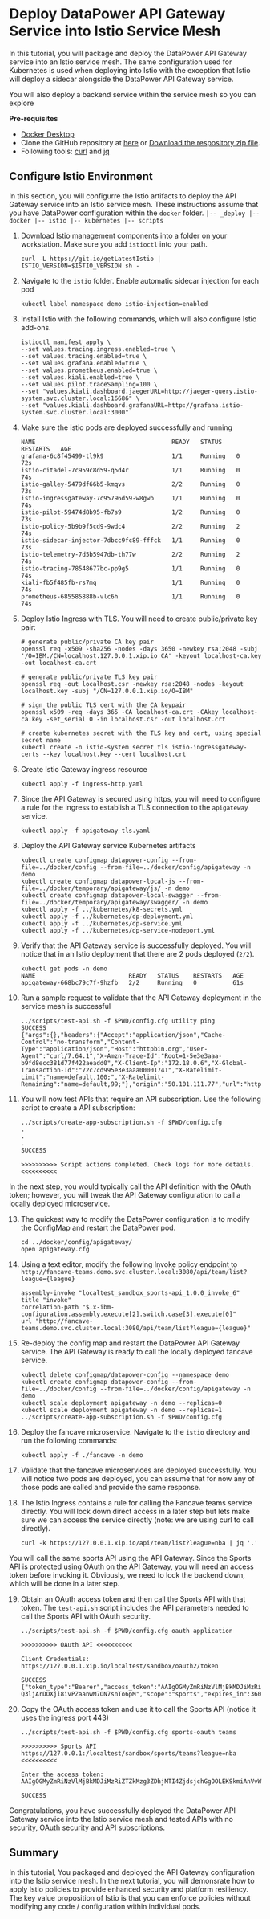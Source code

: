 # Deploy DataPower API Gateway Service into Istio Service Mesh

In this tutorial, you will package and deploy the DataPower API Gateway service into an Istio service mesh. The same configuration used for Kubernetes is used when deploying into Istio with the exception that Istio will deploy a sidecar alongside the DataPower API Gateway service.

You will also deploy a backend service within the service mesh so you can explore

**Pre-requisites**

* [Docker Desktop](https://www.docker.com/products/docker-desktop)
* Clone the GitHub repository at [here](https://github.com/ozairs/datapower-container.git) or [Download the respository zip file](https://github.com/ozairs/datapower-container/archive/master.zip). 
* Following tools: [curl](https://curl.haxx.se) and [jq](https://stedolan.github.io/jq/)

## Configure Istio Environment

In this section, you will configurre the Istio artifacts to deploy the API Gateway service into an Istio service mesh. These instructions assume that you have DataPower configuration within the `docker` folder.
        ```
    |-- _deploy
    |-- docker
    |-- istio
    |-- kubernetes
    |-- scripts
    ```

1. Download Istio management components into a folder on your workstation. Make sure you add `istioctl` into your path.
    ``` 
    curl -L https://git.io/getLatestIstio | ISTIO_VERSION=$ISTIO_VERSION sh -
    ```

2. Navigate to the `istio` folder. Enable automatic sidecar injection for each pod
    ```
    kubectl label namespace demo istio-injection=enabled
    ```
3. Install Istio with the following commands, which will also configure Istio add-ons.
    
    ```
    istioctl manifest apply \
    --set values.tracing.ingress.enabled=true \
    --set values.tracing.enabled=true \
    --set values.grafana.enabled=true \
    --set values.prometheus.enabled=true \
    --set values.kiali.enabled=true \
    --set values.pilot.traceSampling=100 \
    --set "values.kiali.dashboard.jaegerURL=http://jaeger-query.istio-system.svc.cluster.local:16686" \
    --set "values.kiali.dashboard.grafanaURL=http://grafana.istio-system.svc.cluster.local:3000"
    ```

4. Make sure the istio pods are deployed successfully and running
    ```
    NAME                                      READY   STATUS    RESTARTS   AGE
    grafana-6c8f45499-tl9k9                   1/1     Running   0          72s
    istio-citadel-7c959c8d59-q5d4r            1/1     Running   0          74s
    istio-galley-5479df66b5-kmqvs             2/2     Running   0          73s
    istio-ingressgateway-7c95796d59-w8gwb     1/1     Running   0          74s
    istio-pilot-59474d8b95-fb7s9              1/2     Running   0          73s
    istio-policy-5b9b9f5cd9-9wdc4             2/2     Running   2          74s
    istio-sidecar-injector-7dbcc9fc89-fffck   1/1     Running   0          73s
    istio-telemetry-7d5b5947db-th77w          2/2     Running   2          74s
    istio-tracing-78548677bc-pp9g5            1/1     Running   0          74s
    kiali-fb5f485fb-rs7mq                     1/1     Running   0          74s
    prometheus-685585888b-vlc6h               1/1     Running   0          74s
    ```

5. Deploy Istio Ingress with TLS. You will need to create public/private key pair:
    ```
    # generate public/private CA key pair
    openssl req -x509 -sha256 -nodes -days 3650 -newkey rsa:2048 -subj '/O=IBM./CN=localhost.127.0.0.1.xip.io CA' -keyout localhost-ca.key -out localhost-ca.crt

    # generate public/private TLS key pair
    openssl req -out localhost.csr -newkey rsa:2048 -nodes -keyout localhost.key -subj "/CN=127.0.0.1.xip.io/O=IBM"
    
    # sign the public TLS cert with the CA keypair
    openssl x509 -req -days 365 -CA localhost-ca.crt -CAkey localhost-ca.key -set_serial 0 -in localhost.csr -out localhost.crt

    # create kubernetes secret with the TLS key and cert, using special secret name
    kubectl create -n istio-system secret tls istio-ingressgateway-certs --key localhost.key --cert localhost.crt
    ```

6. Create Istio Gateway ingress resource
    ```
    kubectl apply -f ingress-http.yaml
    ```

7. Since the API Gateway is secured using https, you will need to configure a rule for the ingress to establish a TLS connection to the `apigateway` service.
    ```
    kubectl apply -f apigateway-tls.yaml
    ```

8. Deploy the API Gateway service Kubernetes artifacts
    ```
    kubectl create configmap datapower-config --from-file=../docker/config --from-file=../docker/config/apigateway -n demo
    kubectl create configmap datapower-local-js --from-file=../docker/temporary/apigateway/js/ -n demo
    kubectl create configmap datapower-local-swagger --from-file=../docker/temporary/apigateway/swagger/ -n demo
    kubectl apply -f ../kubernetes/k8-secrets.yml
    kubectl apply -f ../kubernetes/dp-deployment.yml
    kubectl apply -f ../kubernetes/dp-service.yml
    kubectl apply -f ../kubernetes/dp-service-nodeport.yml
    ```

9. Verify that the API Gateway service is successfully deployed. You will notice that in an Istio deployment that there are 2 pods deployed (`2/2`).
    ```
    kubectl get pods -n demo
    NAME                          READY   STATUS    RESTARTS   AGE
    apigateway-668bc79c7f-9hzfb   2/2     Running   0          61s
    ```

10. Run a sample request to validate that the API Gateway deployment in the service mesh is successful
    ```
    ../scripts/test-api.sh -f $PWD/config.cfg utility ping
    SUCCESS
    {"args":{},"headers":{"Accept":"application/json","Cache-Control":"no-transform","Content-Type":"application/json","Host":"httpbin.org","User-Agent":"curl/7.64.1","X-Amzn-Trace-Id":"Root=1-5e3e3aaa-b9fd8ecc381d77f422aeadd0","X-Client-Ip":"172.18.0.6","X-Global-Transaction-Id":"72c7cd995e3e3aaa00001741","X-Ratelimit-Limit":"name=default,100;","X-Ratelimit-Remaining":"name=default,99;"},"origin":"50.101.111.77","url":"https://httpbin.org/get"}
    ```

11. You will now test APIs that require an API subscription. Use the following script to create a API subscription:
    ```
    ../scripts/create-app-subscription.sh -f $PWD/config.cfg
    .
    .
    .
    SUCCESS

    >>>>>>>>>> Script actions completed. Check logs for more details. <<<<<<<<<< 
    ```

In the next step, you would typically call the API definition with the OAuth token; however, you will tweak the API Gateway configuration to call a locally deployed microservice.

13. The quickest way to modify the DataPower configuration is to modify the ConfigMap and restart the DataPower pod.
    ```
    cd ../docker/config/apigateway/
    open apigateway.cfg
    ```

14. Using a text editor, modify the following Invoke policy endpoint to `http://fancave-teams.demo.svc.cluster.local:3080/api/team/list?league={league}`
    ```
    assembly-invoke "localtest_sandbox_sports-api_1.0.0_invoke_6"
    title "invoke"
    correlation-path "$.x-ibm-configuration.assembly.execute[2].switch.case[3].execute[0]"
    url "http://fancave-teams.demo.svc.cluster.local:3080/api/team/list?league={league}"
    ```

15. Re-deploy the config map and restart the DataPower API Gateway service. The API Gateway is ready to call the locally deployed fancave service.
    ```
    kubectl delete configmap/datapower-config --namespace demo
    kubectl create configmap datapower-config --from-file=../docker/config --from-file=../docker/config/apigateway -n demo
    kubectl scale deployment apigateway -n demo --replicas=0
    kubectl scale deployment apigateway -n demo --replicas=1
    ../scripts/create-app-subscription.sh -f $PWD/config.cfg
    ```

16. Deploy the fancave microservice. Navigate to the `istio` directory and run the following commands:
    ```
    kubectl apply -f ./fancave -n demo
    ```

17. Validate that the fancave microservices are deployed successfully. You will notice two pods are deployed, you can assume that for now any of those pods are called and provide the same response.

18. The Istio Ingress contains a rule for calling the Fancave teams service directly. You will lock down direct access in a later step but lets make sure we can access the service directly (note: we are using curl to call directly).
    ```
    curl -k https://127.0.0.1.xip.io/api/team/list?league=nba | jq '.'
    ```

You will call the same sports API using the API Gateway. Since the Sports API is protected using OAuth on the API Gateway, you will need an access token before invoking it. Obviously, we need to lock the backend down, which will be done in a later step.

19. Obtain an OAuth access token and then call the Sports API with that token. The `test-api.sh` script includes the API parameters needed to call the Sports API with OAuth security.
    ```
    ../scripts/test-api.sh -f $PWD/config.cfg oauth application
    
    >>>>>>>>>> OAuth API <<<<<<<<<< 

    Client Credentials: https://127.0.0.1.xip.io/localtest/sandbox/oauth2/token

    SUCCESS
    {"token_type":"Bearer","access_token":"AAIgOGMyZmRiNzVlMjBkMDJiMzRiZTZkMzg3ZDhjMTI4ZjeZ3wcPRXKWGp4Hp_Jhm0jqcBnvUjv_4SGzY2pmPsTOpceIH_lTVPHaPY8bOLMagHK90k7ERupTbzPZcw3ImO5JRyEjJ5lphI-Q3ljArDOXji8ivPZaanwM7ON7snTo6pM","scope":"sports","expires_in":3600,"consented_on":1582235565}
    ```

18. Copy the OAuth access token and use it to call the Sports API (notice it uses the ingress port 443)
    ```
    ../scripts/test-api.sh -f $PWD/config.cfg sports-oauth teams

    >>>>>>>>>> Sports API https://127.0.0.1:/localtest/sandbox/sports/teams?league=nba <<<<<<<<<< 

    Enter the access token: AAIgOGMyZmRiNzVlMjBkMDJiMzRiZTZkMzg3ZDhjMTI4ZjdsjchGgOOLEKSkmiAnVvWyqg4kITPPzk55xMp4POlXxn_3JWxFnieayjO4Sw0Phch8Pe7Q2vjZtD1x9me9G9FAETOepZ67mX_9AfG2UPDiCUe65LbIj27WGTNL6C6B_go

    SUCCESS
    ```
Congratulations, you have successfully deployed the DataPower API Gateway service into the Istio service mesh and tested APIs with no security, OAuth security and API subscriptions.

## Summary

In this tutorial, You packaged and deployed the API Gateway configuration into the Istio service mesh. In the next tutorial, you will demonsrate how to apply Istio policies to provide enhanced security and platform resiliency. The key value proposition of Istio is that you can enforce policies without modifying any code / configuration within individual pods.